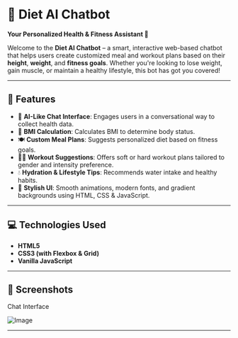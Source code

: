 # 🥗 Diet AI Chatbot

**Your Personalized Health & Fitness Assistant 💪**

Welcome to the **Diet AI Chatbot** – a smart, interactive web-based chatbot that helps users create customized meal and workout plans based on their **height**, **weight**, and **fitness goals**. Whether you're looking to lose weight, gain muscle, or maintain a healthy lifestyle, this bot has got you covered!

---

## 🌟 Features

- 🧠 **AI-Like Chat Interface**: Engages users in a conversational way to collect health data.
- 📏 **BMI Calculation**: Calculates BMI to determine body status.
- 🍽️ **Custom Meal Plans**: Suggests personalized diet based on fitness goals.
- 🏃‍♀️ **Workout Suggestions**: Offers soft or hard workout plans tailored to gender and intensity preference.
- 💧 **Hydration & Lifestyle Tips**: Recommends water intake and healthy habits.
- 💬 **Stylish UI**: Smooth animations, modern fonts, and gradient backgrounds using HTML, CSS & JavaScript.

---

## 💻 Technologies Used

- **HTML5**
- **CSS3 (with Flexbox & Grid)**
- **Vanilla JavaScript**

---

## 📸 Screenshots

Chat Interface 

![Image](https://github.com/user-attachments/assets/efd77217-48b6-4d2a-8e81-2c36c56d39ea)

---

